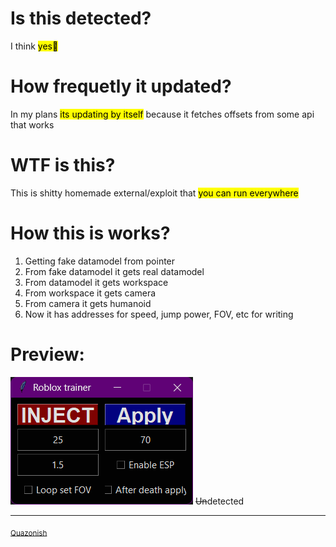 # Is this detected?
I think <mark>yes🙁</mark>
# How frequetly it updated?
In my plans <mark>its updating by itself</mark> because it fetches offsets from some api that works
# WTF is this?
This is shitty homemade external/exploit that <mark>you can run everywhere</mark>
# How this is works?
1. Getting fake datamodel from pointer
2. From fake datamodel it gets real datamodel
3. From datamodel it gets workspace
4. From workspace it gets camera
5. From camera it gets humanoid
6. Now it has addresses for speed, jump power, FOV, etc for writing
# Preview:
![Preview of this roblox external](preview.png)
~~Un~~detected
***
<sub>[Quazonish](https://github.com/Quazonish/)</sub>
